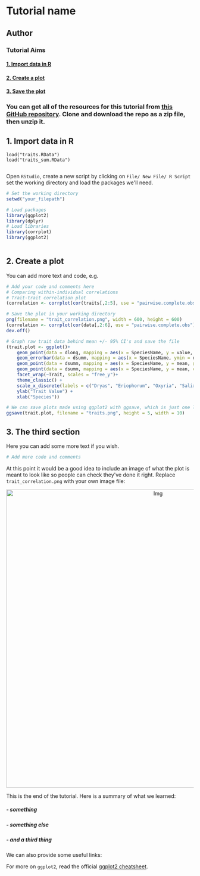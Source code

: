 # Tutorial name
## Author

### Tutorial Aims

#### <a href="#section1"> 1. Import data in R</a>

#### <a href="#section2"> 2. Create a plot</a>

#### <a href="#section3"> 3. Save the plot</a>

### You can get all of the resources for this tutorial from <a href="https://github.com/ourcodingclub/CC-EAB-tut-ideas" target="_blank">this GitHub repository</a>. Clone and download the repo as a zip file, then unzip it.

<a name="section1"></a>



## 1. Import data in R

```{r}
load("traits.RData")
load("traits_sum.RData")


```

Open `RStudio`, create a new script by clicking on `File/ New File/ R Script` set the working directory and load the packages we'll need.

```r
# Set the working directory
setwd("your_filepath")

# Load packages
library(ggplot2)
library(dplyr)
# Load libraries
library(corrplot)
library(ggplot2)



```

<a name="section2"></a>

## 2. Create a plot

You can add more text and code, e.g.

```r
# Add your code and comments here
# Comparing within-individual correlations
# Trait-trait correlation plot
(correlation <- corrplot(cor(traits[,2:5], use = "pairwise.complete.obs")))

# Save the plot in your working directory
png(filename = "trait_correlation.png", width = 600, height = 600)
(correlation <- corrplot(cor(data[,2:6], use = "pairwise.complete.obs")))
dev.off()

# Graph raw trait data behind mean +/- 95% CI's and save the file
(trait.plot <- ggplot()+
    geom_point(data = dlong, mapping = aes(x = SpeciesName, y = value, colour = Trait), alpha = 0.1) +
    geom_errorbar(data = dsumm, mapping = aes(x = SpeciesName, ymin = q2.5, ymax = q97.5, group = Trait), width = 0.3) +
    geom_point(data = dsumm, mapping = aes(x = SpeciesName, y = mean, group = Trait), size = 4, colour = "black") +
    geom_point(data = dsumm, mapping = aes(x = SpeciesName, y = mean, colour = Trait), size = 3) +
    facet_wrap(~Trait, scales = "free_y")+
    theme_classic() +
    scale_x_discrete(labels = c("Dryas", "Eriophorum", "Oxyria", "Salix")) +
    ylab("Trait Value") +
    xlab("Species"))

# We can save plots made using ggplot2 with ggsave, which is just one line of code
ggsave(trait.plot, filename = "traits.png", height = 5, width = 10)

```

<a name="section3"></a>

## 3. The third section

Here you can add some more text if you wish.

```r
# Add more code and comments
```

At this point it would be a good idea to include an image of what the plot is meant to look like so people can check they've done it right. Replace `trait_correlation.png` with your own image file:

<center> <img src="{{ site.baseurl }}/trait_correlation.png" alt="Img" style="width: 800px;"/> </center>

This is the end of the tutorial. Here is a summary of what we learned:

##### - something
##### - something else
##### - and a third thing

We can also provide some useful links:

For more on `ggplot2`, read the official <a href="https://www.rstudio.com/wp-content/uploads/2015/03/ggplot2-cheatsheet.pdf" target="_blank">ggplot2 cheatsheet</a>.
